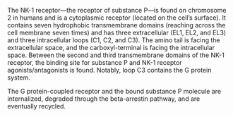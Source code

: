 The NK-1 receptor—the receptor of substance P—is found on chromosome 2 in humans and is a cytoplasmic receptor (located on the cell’s surface). It contains seven hydrophobic transmembrane domains (reaching across the cell membrane seven times) and has three extracellular (EL1, EL2, and EL3) and three intracellular loops (C1, C2, and C3). The amino tail is facing the extracellular space, and the carboxyl-terminal is facing the intracellular space. Between the second and third transmembrane domains of the NK-1 receptor, the binding site for substance P and NK-1 receptor agonists/antagonists is found. Notably, loop C3 contains the G protein system.

The G protein-coupled receptor and the bound substance P molecule are internalized, degraded through the beta-arrestin pathway, and are eventually recycled.